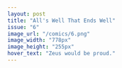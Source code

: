 ```yaml
---
layout: post
title: "All's Well That Ends Well"
issue: "6"
image_url: "/comics/6.png"
image_width: "778px"
image_height: "255px"
hover_text: "Zeus would be proud."
---
```


